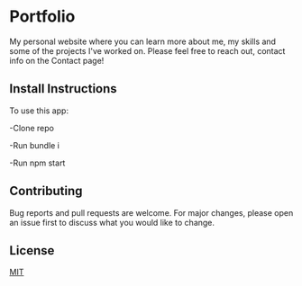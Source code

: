  # Portfolio

My personal website where you can learn more about me, my skills and some of the projects I've worked on. Please feel free to reach out, contact info on the Contact page!


## Install Instructions

To use this app:

-Clone repo

-Run bundle i

-Run npm start


## Contributing

Bug reports and pull requests are welcome. For major changes, please open an issue first to discuss what you would like to change.


## License

[MIT](https://opensource.org/licenses/MIT)